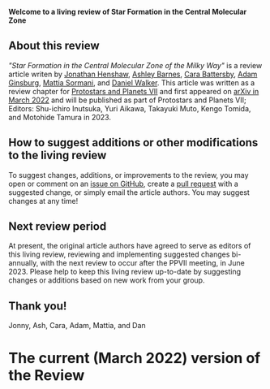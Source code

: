 **Welcome to a living review of Star Formation in the Central Molecular Zone**

## About this review
_"Star Formation in the Central Molecular Zone of the Milky Way"_ is a review article writen by [Jonathan Henshaw](https://www.jdhenshaw.com/), [Ashley Barnes](https://sites.google.com/view/ashleybarnesastro), [Cara Battersby](https://battersby.physics.uconn.edu/), [Adam Ginsburg](http://www.adamgginsburg.com/), [Mattia Sormani](https://www.ita.uni-heidelberg.de/~mattia/), and [Daniel Walker](https://www.daniellewiswalker.com/). This article was written as a review chapter for [Protostars and Planets VII](http://ppvii.org/) and first appeared on [arXiv in March 2022](https://ui.adsabs.harvard.edu/abs/2022arXiv220311223H/abstract) and will be published as part of Protostars and Planets VII; Editors: Shu-ichiro Inutsuka, Yuri Aikawa, Takayuki Muto, Kengo Tomida, and Motohide Tamura in 2023.


## How to suggest additions or other modifications to the living review

To suggest changes, additions, or improvements to the review, you may open or comment on an [issue on GitHub](https://github.com/CentralMolecularZone/PPVII_CMZ_Living/issue), create a [pull request](https://github.com/CentralMolecularZone/PPVII_CMZ_Living/pulls) with a suggested change, or simply email the article authors. You may suggest changes at any time!

## Next review period

At present, the original article authors have agreed to serve as editors of this living review, reviewing and implementing suggested changes bi-annually, with the next review to occur after the PPVII meeting, in June 2023. Please help to keep this living review up-to-date by suggesting changes or additions based on new work from your group. 

## Thank you!

Jonny, Ash, Cara, Adam, Mattia, and Dan

# The current (March 2022) version of the Review

<object data="main.pdf" width="1000" height="1000"></object>




